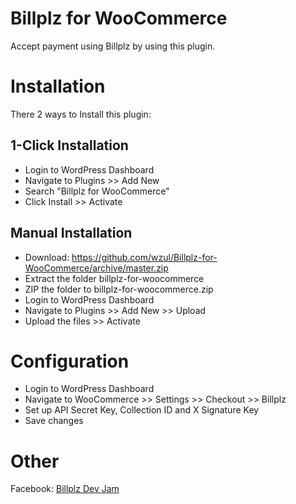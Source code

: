 # Billplz for WooCommerce

Accept payment using Billplz by using this plugin.

# Installation

There 2 ways to Install this plugin:

## 1-Click Installation

* Login to WordPress Dashboard
* Navigate to Plugins >> Add New
* Search "Billplz for WooCommerce"
* Click Install >> Activate

## Manual Installation

* Download: https://github.com/wzul/Billplz-for-WooCommerce/archive/master.zip
* Extract the folder billplz-for-woocommerce
* ZIP the folder to billplz-for-woocommerce.zip
* Login to WordPress Dashboard
* Navigate to Plugins >> Add New >> Upload
* Upload the files >> Activate


# Configuration

* Login to WordPress Dashboard
* Navigate to WooCommerce >> Settings >> Checkout >> Billplz
* Set up API Secret Key, Collection ID and X Signature Key
* Save changes

# Other

Facebook: [Billplz Dev Jam](https://www.facebook.com/groups/billplzdevjam/)
